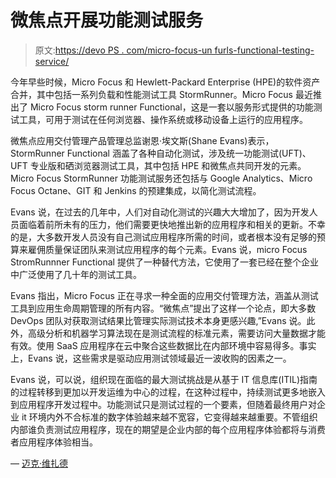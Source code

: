 # 微焦点开展功能测试服务

> 原文:[https://devo PS . com/micro-focus-un furls-functional-testing-service/](https://devops.com/micro-focus-unfurls-functional-testing-service/)

今年早些时候，Micro Focus 和 Hewlett-Packard Enterprise (HPE)的软件资产合并，其中包括一系列负载和性能测试工具 StormRunner。Micro Focus 最近推出了 Micro Focus storm runner Functional，这是一套以服务形式提供的功能测试工具，可用于测试在任何浏览器、操作系统或移动设备上运行的应用程序。

微焦点应用交付管理产品管理总监谢恩·埃文斯(Shane Evans)表示，StormRunner Functional 涵盖了各种自动化测试，涉及统一功能测试(UFT)、UFT 专业版和硒浏览器测试工具，其中包括 HPE 和微焦点共同开发的元素。Micro Focus StormRunner 功能测试服务还包括与 Google Analytics、Micro Focus Octane、GIT 和 Jenkins 的预建集成，以简化测试流程。

Evans 说，在过去的几年中，人们对自动化测试的兴趣大大增加了，因为开发人员面临着前所未有的压力，他们需要更快地推出新的应用程序和相关的更新。不幸的是，大多数开发人员没有自己测试应用程序所需的时间，或者根本没有足够的预算来雇佣质量保证团队来测试应用程序的每个元素。Evans 说，micro Focus StromRunnner Functional 提供了一种替代方法，它使用了一套已经在整个企业中广泛使用了几十年的测试工具。

Evans 指出，Micro Focus 正在寻求一种全面的应用交付管理方法，涵盖从测试工具到应用生命周期管理的所有内容。“微焦点”提出了这样一个论点，即大多数 DevOps 团队对获取测试结果比管理实际测试技术本身更感兴趣,”Evans 说。此外，高级分析和机器学习算法现在是测试流程的标准元素，需要访问大量数据才能有效。使用 SaaS 应用程序在云中聚合这些数据比在内部环境中容易得多。事实上，Evans 说，这些需求是驱动应用测试领域最近一波收购的因素之一。

Evans 说，可以说，组织现在面临的最大测试挑战是从基于 IT 信息库(ITIL)指南的过程转移到更加以开发运维为中心的过程，在这种过程中，持续测试更多地嵌入到应用程序开发过程中。功能测试只是测试过程的一个要素，但随着最终用户对企业 it 环境内外不合标准的数字体验越来越不宽容，它变得越来越重要。不管组织内部谁负责测试应用程序，现在的期望是企业内部的每个应用程序体验都将与消费者应用程序体验相当。

— [迈克·维扎德](https://devops.com/author/mike-vizard/)